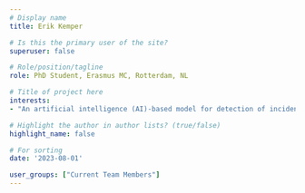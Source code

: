 ```yaml
---
# Display name
title: Erik Kemper

# Is this the primary user of the site?
superuser: false

# Role/position/tagline
role: PhD Student, Erasmus MC, Rotterdam, NL

# Title of project here
interests:
- "An artificial intelligence (AI)-based model for detection of incidental pulmonary embolism in chest CTs"

# Highlight the author in author lists? (true/false)
highlight_name: false

# For sorting
date: '2023-08-01'

user_groups: ["Current Team Members"]
---
```


